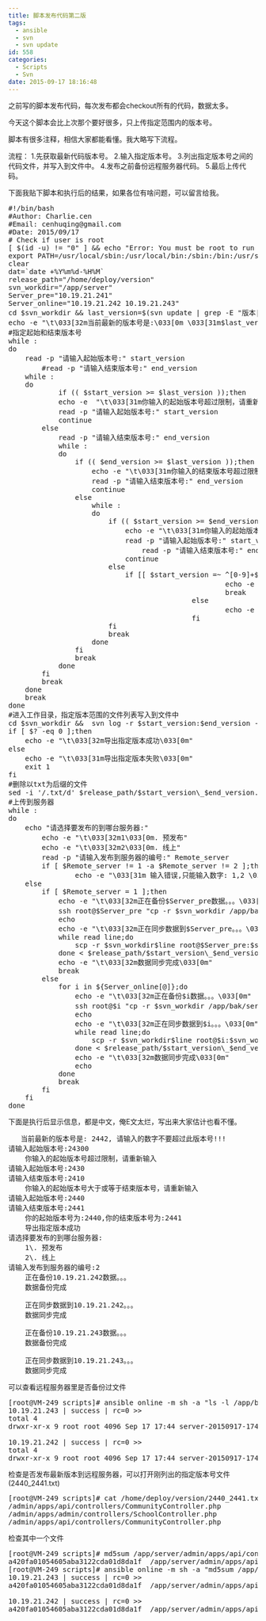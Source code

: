 ```yaml
---
title: 脚本发布代码第二版
tags:
  - ansible
  - svn
  - svn update
id: 558
categories:
  - Scripts
  - Svn
date: 2015-09-17 18:16:48
---
```


之前写的脚本发布代码，每次发布都会checkout所有的代码，数据太多。

今天这个脚本会比上次那个要好很多，只上传指定范围内的版本号。

脚本有很多注释，相信大家都能看懂。我大略写下流程。
<!-- more -->
流程：
1.先获取最新代码版本号。
2.输入指定版本号。
3.列出指定版本号之间的代码文件，并写入到文件中。
4.发布之前备份远程服务器代码。
5.最后上传代码。

下面我贴下脚本和执行后的结果，如果各位有啥问题，可以留言给我。
<pre class="lang:sh decode:true  ">#!/bin/bash
#Author: Charlie.cen
#Email: cenhuqing@gmail.com
#Date: 2015/09/17
# Check if user is root
[ $(id -u) != "0" ] &amp;&amp; echo "Error: You must be root to run this script" &amp;&amp; exit 1
export PATH=/usr/local/sbin:/usr/local/bin:/sbin:/bin:/usr/sbin:/usr/bin
clear
dat=`date +%Y%m%d-%H%M`
release_path="/home/deploy/version"
svn_workdir="/app/server"
Server_pre="10.19.21.241"
Server_online="10.19.21.242 10.19.21.243"
cd $svn_workdir &amp;&amp; last_version=$(svn update | grep -E "版本|version|Version|At revision" | sed 's/[^0-9]//g')
echo -e "\t\033[32m当前最新的版本号是:\033[0m \033[31m$last_version\033[0m, \033[32m请输入的数字不要超过此版本号!!!\033[0m"
#指定起始和结束版本号
while :
do
	read -p "请输入起始版本号:" start_version
        #read -p "请输入结束版本号:" end_version
	while :
	do
        	if (( $start_version &gt;= $last_version ));then
			echo -e  "\t\033[31m你输入的起始版本号超过限制，请重新输入\033[0m"
			read -p "请输入起始版本号:" start_version
			continue
		else
			read -p "请输入结束版本号:" end_version
			while :
			do
				if (( $end_version &gt;= $last_version ));then
					echo -e "\t\033[31m你输入的结束版本号超过限制，请重新输入\033[0m"
					read -p "请输入结束版本号:" end_version
					continue
				else
					while :
					do
						if (( $start_version &gt;= $end_version ));then
							echo -e "\t\033[31m你输入的起始版本号大于或等于结束版本号，请重新输入\033[0m"
							read -p "请输入起始版本号:" start_version
        						read -p "请输入结束版本号:" end_version
							continue
						else
							if [[ $start_version =~ ^[0-9]+$ ]] &amp;&amp; [[ $end_version =~ ^[0-9]+$ ]];then
                                        			echo -e "\t\033[32m你的起始版本号为:$start_version,你的结束版本号为:$end_version\033[0m"
                                        			break
                               			 	else
                                       		 		echo -e "\t\033[31m你输入的类型错误，请重新输入。例如：123 23 890\033[0m"
                                			fi
						fi
						break
					done
				fi
				break
			done
		fi
		break
	done
	break
done
#进入工作目录，指定版本范围的文件列表写入到文件中
cd $svn_workdir &amp;&amp;  svn log -r $start_version:$end_version -v |egrep '^   M|^   A'|sort |uniq -c |sort -nr|awk '{print $3}' &gt; $release_path/$start_version\_$end_version.txt
if [ $? -eq 0 ];then
	echo -e "\t\033[32m导出指定版本成功\033[0m"
else
	echo -e "\t\033[31m导出指定版本失败\033[0m"
	exit 1
fi
#删除以txt为后缀的文件
sed -i '/.txt/d' $release_path/$start_version\_$end_version.txt
#上传到服务器
while :
do
	echo "请选择要发布的到哪台服务器:"
        echo -e "\t\033[32m1\033[0m. 预发布"
        echo -e "\t\033[32m2\033[0m. 线上"
        read -p "请输入发布到服务器的编号:" Remote_server
        if [ $Remote_server != 1 -a $Remote_server != 2 ];then
                echo -e "\033[31m 输入错误,只能输入数字: 1,2 \033[0m"
	else
		if [ $Remote_server = 1 ];then
			echo -e "\t\033[32m正在备份$Server_pre数据。。。\033[0m"
			ssh root@$Server_pre "cp -r $svn_workdir /app/bak/server-$dat" &amp;&amp; echo -e "\t\033[32m数据备份完成\033[0m" || exit 1
			echo
			echo -e "\t\033[32m正在同步数据到$Server_pre。。。\033[0m"
			while read line;do
				scp -r $svn_workdir$line root@$Server_pre:$svn_workdir$line &gt; /dev/null || exit 2
			done &lt; $release_path/$start_version\_$end_version.txt
			echo -e "\t\033[32m数据同步完成\033[0m"
			break
		else 
			for i in ${Server_online[@]};do
				echo -e "\t\033[32m正在备份$i数据。。。\033[0m"
				ssh root@$i "cp -r $svn_workdir /app/bak/server-$dat" &amp;&amp; echo -e "\t\033[32m数据备份完成\033[0m" || exit 3
				echo
				echo -e "\t\033[32m正在同步数据到$i。。。\033[0m"
				while read line;do
					scp -r $svn_workdir$line root@$i:$svn_workdir$line &gt; /dev/null || exit 4
				done &lt; $release_path/$start_version\_$end_version.txt
				echo -e "\t\033[32m数据同步完成\033[0m"
				echo
			done
			break
		fi
	fi
done</pre>
下面是执行后显示信息，都是中文，俺E文太烂，写出来大家估计也看不懂。
<pre class="lang:sh decode:true">	当前最新的版本号是: 2442, 请输入的数字不要超过此版本号!!!
请输入起始版本号:24300
	你输入的起始版本号超过限制，请重新输入
请输入起始版本号:2430
请输入结束版本号:2410
	你输入的起始版本号大于或等于结束版本号，请重新输入
请输入起始版本号:2440
请输入结束版本号:2441
	你的起始版本号为:2440,你的结束版本号为:2441
	导出指定版本成功
请选择要发布的到哪台服务器:
	1\. 预发布
	2\. 线上
请输入发布到服务器的编号:2
	正在备份10.19.21.242数据。。。
	数据备份完成

	正在同步数据到10.19.21.242。。。
	数据同步完成

	正在备份10.19.21.243数据。。。
	数据备份完成

	正在同步数据到10.19.21.243。。。
	数据同步完成</pre>
可以查看远程服务器里是否备份过文件
<pre class="lang:sh decode:true ">[root@VM-249 scripts]# ansible online -m sh -a "ls -l /app/bak/"
10.19.21.243 | success | rc=0 &gt;&gt;
total 4
drwxr-xr-x 9 root root 4096 Sep 17 17:44 server-20150917-1745

10.19.21.242 | success | rc=0 &gt;&gt;
total 4
drwxr-xr-x 9 root root 4096 Sep 17 17:44 server-20150917-1745</pre>
检查是否发布最新版本到远程服务器，可以打开刚列出的指定版本号文件(2440_2441.txt)
<pre class="lang:sh decode:true">[root@VM-249 scripts]# cat /home/deploy/version/2440_2441.txt 
/admin/apps/api/controllers/CommunityController.php
/admin/apps/admin/controllers/SchoolController.php
/admin/apps/api/controllers/CommunityController.php
</pre>
检查其中一个文件
<pre class="lang:sh decode:true ">[root@VM-249 scripts]# md5sum /app/server/admin/apps/api/controllers/CommunityController.php
a420fa01054605aba3122cda01d8da1f  /app/server/admin/apps/api/controllers/CommunityController.php
[root@VM-249 scripts]# ansible online -m sh -a "md5sum /app/server/admin/apps/api/controllers/CommunityController.php"
10.19.21.243 | success | rc=0 &gt;&gt;
a420fa01054605aba3122cda01d8da1f  /app/server/admin/apps/api/controllers/CommunityController.php

10.19.21.242 | success | rc=0 &gt;&gt;
a420fa01054605aba3122cda01d8da1f  /app/server/admin/apps/api/controllers/CommunityController.php</pre>
&nbsp;
